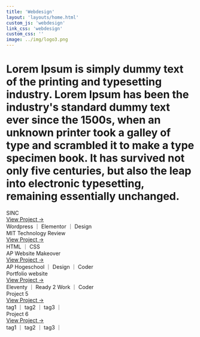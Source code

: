 ```yaml
---
title: 'Webdesign'
layout: 'layouts/home.html'
custom_js: 'webdesign'
link_css: 'webdesign'
custom_css: ''
image: ../img/logo3.png
---
```

<h1>Lorem Ipsum is simply dummy text of the printing and typesetting industry. Lorem Ipsum has been the industry's standard dummy text ever since the 1500s, when an unknown printer took a galley of type and scrambled it to make a type specimen book. It has survived not only five centuries, but also the leap into electronic typesetting, remaining essentially unchanged.</h1>



<div class="containerWeb">
  <div class="vlak">
    <div class="vlak-hover"></div>
    <div class="titel">SINC</div>
    <span class="verborgen"><a href='/webdesign/sinc'>View Project &#8594;</a></span>
    <div class="text">Wordpress &#65372 Elementor &#65372 Design </div>
  </div>

  <div class="vlak">
    <div class="vlak-hover"></div>
    <div class="titel">MIT Technology Review</div>
    <span class="verborgen"><a href='/webdesign/mit'>View Project &#8594;</a></span>
    <div class="text">HTML &#65372 CSS</div>
  </div>

  <div class="vlak">
    <div class="vlak-hover"></div>
    <div class="titel">AP Website Makeover</div>
    <span class="verborgen"><a href='/webdesign/ap'>View Project &#8594;</a></span>
    <div class="text">AP Hogeschool &#65372 Design &#65372 Coder</div>
  </div>

  <div class="vlak">
    <div class="vlak-hover"></div>
    <div class="titel">Portfolio website</div>
    <span class="verborgen"><a href='/webdesign/portfolio'>View Project &#8594;</a></span>
    <div class="text">Eleventy &#65372 Ready 2 Work &#65372 Coder</div>
  </div>

  <div class="vlak">
    <div class="vlak-hover"></div>
    <div class="titel">Project 5</div>
    <span class="verborgen"><a href='#'>View Project &#8594;</a></span>
    <div class="text">tag1 &#65372 tag2 &#65372 tag3 &#65372 </div>
  </div>

  <div class="vlak">
    <div class="vlak-hover"></div>
    <div class="titel">Project 6</div>
    <span class="verborgen"><a href='#'>View Project &#8594;</a></span>
    <div class="text">tag1 &#65372 tag2 &#65372 tag3 &#65372 </div>
  </div>
</div>
